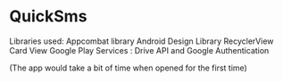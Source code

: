 # QuickSms

Libraries used:
Appcombat library
Android Design Library
RecyclerView
Card View
Google Play Services : Drive API and Google Authentication

(The app would take a bit of time when opened for the first time)
